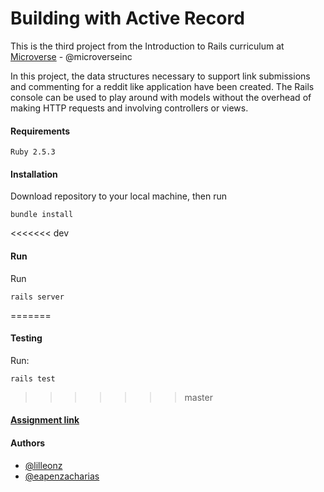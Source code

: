 # Building with Active Record

This is the third project from the Introduction to Rails curriculum at [Microverse](https://www.microverse.org/) - @microverseinc

In this project, the data structures necessary to support link submissions and commenting for a reddit like application have been created. The Rails console can be used to play around with models without the overhead of making HTTP requests and involving controllers or views.
#### Requirements

    Ruby 2.5.3

#### Installation

Download repository to your local machine, then run
   
    bundle install

<<<<<<< dev
#### Run

Run 

    rails server
=======
#### Testing

Run:

    rails test
>>>>>>> master

#### [Assignment link](https://www.theodinproject.com/courses/ruby-on-rails/lessons/basic-routes-views-and-controllers)  

#### Authors

* [@lilleonz](https://github.com/lilleonz)
* [@eapenzacharias](https://github.com/eapenzacharias)
